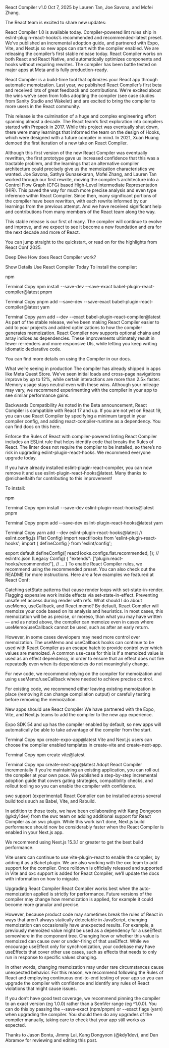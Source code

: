 React Compiler v1.0
Oct 7, 2025 by Lauren Tan, Joe Savona, and Mofei Zhang.

The React team is excited to share new updates:

React Compiler 1.0 is available today.
Compiler-powered lint rules ship in eslint-plugin-react-hooks’s recommended and recommended-latest preset.
We’ve published an incremental adoption guide, and partnered with Expo, Vite, and Next.js so new apps can start with the compiler enabled.
We are releasing the compiler’s first stable release today. React Compiler works on both React and React Native, and automatically optimizes components and hooks without requiring rewrites. The compiler has been battle tested on major apps at Meta and is fully production-ready.

React Compiler is a build-time tool that optimizes your React app through automatic memoization. Last year, we published React Compiler’s first beta and received lots of great feedback and contributions. We’re excited about the wins we’ve seen from folks adopting the compiler (see case studies from Sanity Studio and Wakelet) and are excited to bring the compiler to more users in the React community.

This release is the culmination of a huge and complex engineering effort spanning almost a decade. The React team’s first exploration into compilers started with Prepack in 2017. While this project was eventually shut down, there were many learnings that informed the team on the design of Hooks, which were designed with a future compiler in mind. In 2021, Xuan Huang demoed the first iteration of a new take on React Compiler.

Although this first version of the new React Compiler was eventually rewritten, the first prototype gave us increased confidence that this was a tractable problem, and the learnings that an alternative compiler architecture could precisely give us the memoization characteristics we wanted. Joe Savona, Sathya Gunasekaran, Mofei Zhang, and Lauren Tan worked through our first rewrite, moving the compiler’s architecture into a Control Flow Graph (CFG) based High-Level Intermediate Representation (HIR). This paved the way for much more precise analysis and even type inference within React Compiler. Since then, many significant portions of the compiler have been rewritten, with each rewrite informed by our learnings from the previous attempt. And we have received significant help and contributions from many members of the React team along the way.

This stable release is our first of many. The compiler will continue to evolve and improve, and we expect to see it become a new foundation and era for the next decade and more of React.

You can jump straight to the quickstart, or read on for the highlights from React Conf 2025.

Deep Dive
How does React Compiler work? 

Show Details
Use React Compiler Today 
To install the compiler:

npm

 Terminal
 Copy
npm install --save-dev --save-exact babel-plugin-react-compiler@latest
pnpm

 Terminal
 Copy
pnpm add --save-dev --save-exact babel-plugin-react-compiler@latest
yarn

 Terminal
 Copy
yarn add --dev --exact babel-plugin-react-compiler@latest
As part of the stable release, we’ve been making React Compiler easier to add to your projects and added optimizations to how the compiler generates memoization. React Compiler now supports optional chains and array indices as dependencies. These improvements ultimately result in fewer re-renders and more responsive UIs, while letting you keep writing idiomatic declarative code.

You can find more details on using the Compiler in our docs.

What we’re seeing in production 
The compiler has already shipped in apps like Meta Quest Store. We’ve seen initial loads and cross-page navigations improve by up to 12%, while certain interactions are more than 2.5× faster. Memory usage stays neutral even with these wins. Although your mileage may vary, we recommend experimenting with the compiler in your app to see similar performance gains.

Backwards Compatibility 
As noted in the Beta announcement, React Compiler is compatible with React 17 and up. If you are not yet on React 19, you can use React Compiler by specifying a minimum target in your compiler config, and adding react-compiler-runtime as a dependency. You can find docs on this here.

Enforce the Rules of React with compiler-powered linting 
React Compiler includes an ESLint rule that helps identify code that breaks the Rules of React. The linter does not require the compiler to be installed, so there’s no risk in upgrading eslint-plugin-react-hooks. We recommend everyone upgrade today.

If you have already installed eslint-plugin-react-compiler, you can now remove it and use eslint-plugin-react-hooks@latest. Many thanks to @michaelfaith for contributing to this improvement!

To install:

npm

 Terminal
 Copy
npm install --save-dev eslint-plugin-react-hooks@latest
pnpm

 Terminal
 Copy
pnpm add --save-dev eslint-plugin-react-hooks@latest
yarn

 Terminal
 Copy
yarn add --dev eslint-plugin-react-hooks@latest
// eslint.config.js (Flat Config)
import reactHooks from 'eslint-plugin-react-hooks';
import { defineConfig } from 'eslint/config';

export default defineConfig([
  reactHooks.configs.flat.recommended,
]);
// eslintrc.json (Legacy Config)
{
  "extends": ["plugin:react-hooks/recommended"],
  // ...
}
To enable React Compiler rules, we recommend using the recommended preset. You can also check out the README for more instructions. Here are a few examples we featured at React Conf:

Catching setState patterns that cause render loops with set-state-in-render.
Flagging expensive work inside effects via set-state-in-effect.
Preventing unsafe ref access during render with refs.
What should I do about useMemo, useCallback, and React.memo? 
By default, React Compiler will memoize your code based on its analysis and heuristics. In most cases, this memoization will be as precise, or moreso, than what you may have written — and as noted above, the compiler can memoize even in cases where useMemo/useCallback cannot be used, such as after an early return.

However, in some cases developers may need more control over memoization. The useMemo and useCallback hooks can continue to be used with React Compiler as an escape hatch to provide control over which values are memoized. A common use-case for this is if a memoized value is used as an effect dependency, in order to ensure that an effect does not fire repeatedly even when its dependencies do not meaningfully change.

For new code, we recommend relying on the compiler for memoization and using useMemo/useCallback where needed to achieve precise control.

For existing code, we recommend either leaving existing memoization in place (removing it can change compilation output) or carefully testing before removing the memoization.

New apps should use React Compiler 
We have partnered with the Expo, Vite, and Next.js teams to add the compiler to the new app experience.

Expo SDK 54 and up has the compiler enabled by default, so new apps will automatically be able to take advantage of the compiler from the start.

 Terminal
 Copy
npx create-expo-app@latest
Vite and Next.js users can choose the compiler enabled templates in create-vite and create-next-app.

 Terminal
 Copy
npm create vite@latest

 Terminal
 Copy
npx create-next-app@latest
Adopt React Compiler incrementally 
If you’re maintaining an existing application, you can roll out the compiler at your own pace. We published a step-by-step incremental adoption guide that covers gating strategies, compatibility checks, and rollout tooling so you can enable the compiler with confidence.

swc support (experimental) 
React Compiler can be installed across several build tools such as Babel, Vite, and Rsbuild.

In addition to those tools, we have been collaborating with Kang Dongyoon (@kdy1dev) from the swc team on adding additional support for React Compiler as an swc plugin. While this work isn’t done, Next.js build performance should now be considerably faster when the React Compiler is enabled in your Next.js app.

We recommend using Next.js 15.3.1 or greater to get the best build performance.

Vite users can continue to use vite-plugin-react to enable the compiler, by adding it as a Babel plugin. We are also working with the oxc team to add support for the compiler. Once rolldown is officially released and supported in Vite and oxc support is added for React Compiler, we’ll update the docs with information on how to migrate.

Upgrading React Compiler 
React Compiler works best when the auto-memoization applied is strictly for performance. Future versions of the compiler may change how memoization is applied, for example it could become more granular and precise.

However, because product code may sometimes break the rules of React in ways that aren’t always statically detectable in JavaScript, changing memoization can occasionally have unexpected results. For example, a previously memoized value might be used as a dependency for a useEffect somewhere in the component tree. Changing how or whether this value is memoized can cause over or under-firing of that useEffect. While we encourage useEffect only for synchronization, your codebase may have useEffects that cover other use cases, such as effects that needs to only run in response to specific values changing.

In other words, changing memoization may under rare circumstances cause unexpected behavior. For this reason, we recommend following the Rules of React and employing continuous end-to-end testing of your app so you can upgrade the compiler with confidence and identify any rules of React violations that might cause issues.

If you don’t have good test coverage, we recommend pinning the compiler to an exact version (eg 1.0.0) rather than a SemVer range (eg ^1.0.0). You can do this by passing the --save-exact (npm/pnpm) or --exact flags (yarn) when upgrading the compiler. You should then do any upgrades of the compiler manually, taking care to check that your app still works as expected.

Thanks to Jason Bonta, Jimmy Lai, Kang Dongyoon (@kdy1dev), and Dan Abramov for reviewing and editing this post.